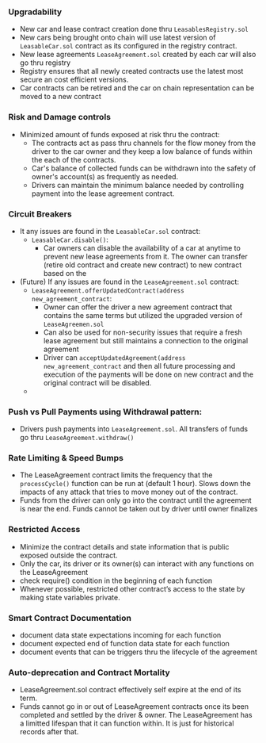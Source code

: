 


### Upgradability
  * New car and lease contract creation done thru `LeasablesRegistry.sol`
  * New cars being brought onto chain will use latest version of `LeasableCar.sol` contract as its configured in the registry contract.
  * New lease agreements `LeaseAgreement.sol` created by each car will also go thru registry
  * Registry ensures that all newly created contracts use the latest most secure an cost efficient versions.
  * Car contracts can be retired and the car on chain representation can be moved to a new contract

### Risk and Damage controls
  * Minimized amount of funds exposed at risk thru the contract:
    * The contracts act as pass thru channels for the flow money from the driver to the car owner and they keep a low balance of funds within the each of the contracts.
    * Car's balance of collected funds can be withdrawn into the safety of owner's account(s) as frequently as needed.
    * Drivers can maintain the minimum balance needed by controlling payment into the lease agreement contract.

### Circuit Breakers
  * It any issues are found in the `LeasableCar.sol` contract:
    * `LeasableCar.disable()`:
      * Car owners can disable the availability of a car at anytime to prevent new lease agreements from it. The owner can transfer (retire old contract and create new contract) to new contract based on the 
  * (Future) If any issues are found in the `LeaseAgreement.sol` contract:
    * `LeaseAgreement.offerUpdatedContract(address new_agreement_contract`:
      * Owner can offer the driver a new agreement contract that contains the same terms but utilized the upgraded version of `LeaseAgreemen.sol`
      * Can also be used for non-security issues that require a fresh lease agreement but still maintains a connection to the original agreement
      * Driver can `acceptUpdatedAgreement(address new_agreement_contract` and then all future processing and execution of the payments will be done on new contract and the original contract will be disabled.
    * 

### Push vs Pull Payments using Withdrawal pattern:
  * Drivers push payments into `LeaseAgreement.sol`. All transfers of funds go thru `LeaseAgreement.withdraw()`

### Rate Limiting & Speed Bumps
  * The LeaseAgreement contract limits the frequency that the `processCycle()` function can be run at (default 1 hour). Slows down the impacts of any attack that tries to move money out of the contract.
  * Funds from the driver can only go into the contract until the agreement is near the end. Funds cannot be taken out by driver until owner finalizes 

### Restricted Access
  * Minimize the contract details and state information that is public exposed outside the contract.
  * Only the car, its driver or its owner(s) can interact with any functions on the LeaseAgreement
  * check require() condition in the beginning of each function
  * Whenever possible, restricted other contract’s access to the state by making state variables private.


### Smart Contract Documentation
  * document data state expectations incoming for each function
  * document expected end of function data state for each function
  * document events that can be triggers thru the lifecycle of the agreement

### Auto-deprecation and Contract Mortality
* LeaseAgreement.sol contract effectively self expire at the end of its term.
* Funds cannot go in or out of LeaseAgreement contracts once its been completed and settled by the driver & owner. The LeaseAgreement has a limitted lifespan that it can function within. It is just for historical records after that.
  